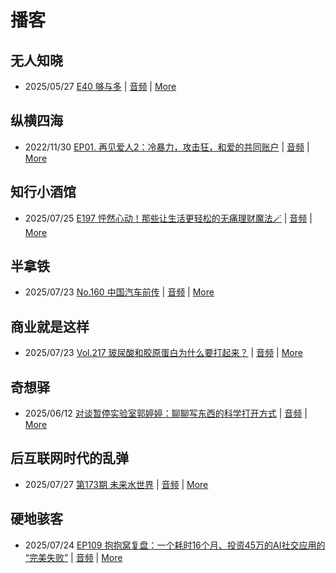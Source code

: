# 播客

## 无人知晓
- 2025/05/27 [E40 够与多](https://www.xiaoyuzhoufm.com/episode/682ecd8b457b22ce0df770c2) | [音频](https://dts-api.xiaoyuzhoufm.com/track/611719d3cb0b82e1df0ad29e/682ecd8b457b22ce0df770c2/media.xyzcdn.net/611719d3cb0b82e1df0ad29e/lqx1UHbtbLPSGlAcSjWewCS8fYg0.m4a) | [More](channels/%E6%97%A0%E4%BA%BA%E7%9F%A5%E6%99%93.md)

## 纵横四海
- 2022/11/30 [EP01. 再见爱人2：冷暴力，攻击狂，和爱的共同账户](https://www.ximalaya.com/sound/592716797) | [音频](https://aod.cos.tx.xmcdn.com/storages/26c6-audiofreehighqps/E9/4E/GKwRIUEHXOodAq7-QQHYdhCw-aacv2-48K.m4a) | [More](channels/%E7%BA%B5%E6%A8%AA%E5%9B%9B%E6%B5%B7.md)

## 知行小酒馆
- 2025/07/25 [E197 怦然心动！那些让生活更轻松的无痛理财魔法🪄](https://www.xiaoyuzhoufm.com/episode/68832bc9a12f9ff06af7c835) | [音频](https://dts-api.xiaoyuzhoufm.com/track/6013f9f58e2f7ee375cf4216/68832bc9a12f9ff06af7c835/media.xyzcdn.net/6013f9f58e2f7ee375cf4216/lnGf_gmJiN677Hw6QrURnf-tjl73.m4a) | [More](channels/%E7%9F%A5%E8%A1%8C%E5%B0%8F%E9%85%92%E9%A6%86.md)

## 半拿铁
- 2025/07/23 [No.160 ️ 中国汽车前传](https://www.ximalaya.com/sound/890983921) | [音频](https://tk.wavpub.com/WPDL_SppEvjNxYxtMfVYKQDwCXvgEYVKBFRzGTWWggnZZvGZeKxFpWgyKttjxqZ-1a.m4a) | [More](channels/%E5%8D%8A%E6%8B%BF%E9%93%81.md)

## 商业就是这样
- 2025/07/23 [Vol.217 玻尿酸和胶原蛋白为什么要打起来？](https://www.ximalaya.com/sound/891146955) | [音频](https://aod.cos.tx.xmcdn.com/storages/a6fc-audiofreehighqps/EC/C0/GKwRIasMVrCiAPu-5gPof1P9.m4a) | [More](channels/%E5%95%86%E4%B8%9A%E5%B0%B1%E6%98%AF%E8%BF%99%E6%A0%B7.md)

## 奇想驿
- 2025/06/12 [对谈暂停实验室郭婷婷：聊聊写东西的科学打开方式](https://www.xiaoyuzhoufm.com/episode/684adc56574f065721d5960c) | [音频](https://dts-api.xiaoyuzhoufm.com/track/6034daea97755b8fc9c66480/684adc56574f065721d5960c/media.xyzcdn.net/6034daea97755b8fc9c66480/lsg_JvFtGZ36OBuiTLgzYxJmHHUx.m4a) | [More](channels/%E5%A5%87%E6%83%B3%E9%A9%BF.md)

## 后互联网时代的乱弹
- 2025/07/27 [第173期 未来水世界](https://hosting.wavpub.cn/pie/ep173/) | [音频](https://tk.wavpub.com/WPDL_eEYYYnGxEKrKvQXBBKaagLNxCJefLjQrhALtNzGcGJUSyKpYsVxxKbadZm-28.mp3) | [More](channels/%E5%90%8E%E4%BA%92%E8%81%94%E7%BD%91%E6%97%B6%E4%BB%A3%E7%9A%84%E4%B9%B1%E5%BC%B9.md)

## 硬地骇客
- 2025/07/24 [EP109 抱抱窝复盘：一个耗时16个月、投资45万的AI社交应用的 “完美失败”](https://www.xiaoyuzhoufm.com/episode/68826bd5a9dec9250006210f) | [音频](https://dts-api.xiaoyuzhoufm.com/track/640ee2438be5d40013fe4a87/68826bd5a9dec9250006210f/media.xyzcdn.net/640ee2438be5d40013fe4a87/lr3idEHqffEEMFQQISUS2ZFpI-OI.m4a) | [More](channels/%E7%A1%AC%E5%9C%B0%E9%AA%87%E5%AE%A2.md)

